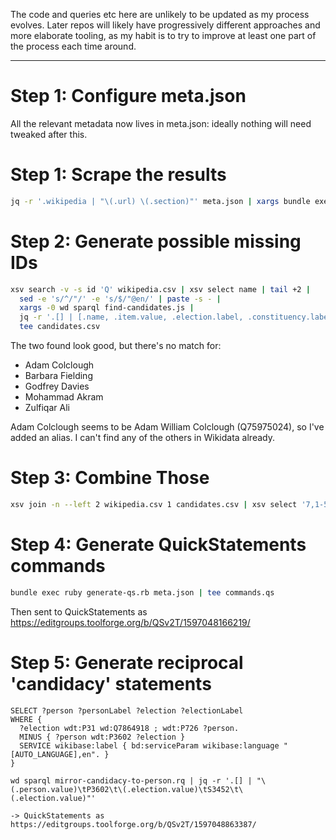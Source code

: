 
The code and queries etc here are unlikely to be updated as my process
evolves. Later repos will likely have progressively different approaches
and more elaborate tooling, as my habit is to try to improve at least
one part of the process each time around.

---------

Step 1: Configure meta.json
===========================

All the relevant metadata now lives in meta.json: ideally nothing will
need tweaked after this.

Step 1: Scrape the results
==========================

```sh
jq -r '.wikipedia | "\(.url) \(.section)"' meta.json | xargs bundle exec ruby scraper.rb | tee wikipedia.csv
```

Step 2: Generate possible missing IDs
=====================================

```sh
xsv search -v -s id 'Q' wikipedia.csv | xsv select name | tail +2 |
  sed -e 's/^/"/' -e 's/$/"@en/' | paste -s - |
  xargs -0 wd sparql find-candidates.js |
  jq -r '.[] | [.name, .item.value, .election.label, .constituency.label, .party.label] | @csv' |
  tee candidates.csv
```

The two found look good, but there's no match for:

* Adam Colclough
* Barbara Fielding
* Godfrey Davies
* Mohammad Akram
* Zulfiqar Ali

Adam Colclough seems to be Adam William Colclough (Q75975024), so I've
added an alias. I can't find any of the others in Wikidata already.

Step 3: Combine Those
=====================

```sh
xsv join -n --left 2 wikipedia.csv 1 candidates.csv | xsv select '7,1-5' | sed $'1i\\\nfoundid' | tee combo.csv
```

Step 4: Generate QuickStatements commands
=========================================

```sh
bundle exec ruby generate-qs.rb meta.json | tee commands.qs
```

Then sent to QuickStatements as https://editgroups.toolforge.org/b/QSv2T/1597048166219/

Step 5: Generate reciprocal 'candidacy' statements
==================================================

```sparql
SELECT ?person ?personLabel ?election ?electionLabel
WHERE {
  ?election wdt:P31 wd:Q7864918 ; wdt:P726 ?person.
  MINUS { ?person wdt:P3602 ?election }
  SERVICE wikibase:label { bd:serviceParam wikibase:language "[AUTO_LANGUAGE],en". }
}

wd sparql mirror-candidacy-to-person.rq | jq -r '.[] | "\(.person.value)\tP3602\t\(.election.value)\tS3452\t\(.election.value)"'

-> QuickStatements as https://editgroups.toolforge.org/b/QSv2T/1597048863387/


